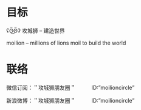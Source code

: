 目标
======

ʕʘ̅͜ʘ̅ʔ 攻城狮 – 建造世界

moilion – millions of lions moil to build the world

联络
======
微信订阅：＂攻城狮朋友圈＂　　　ID:”moilioncircle”

新浪微博：＂攻城狮朋友圈＂　　　ID:”moilioncircle”
